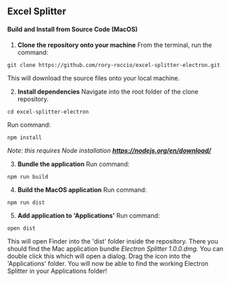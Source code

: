 ## Excel Splitter

#### Build and Install from Source Code (MacOS)

1. **Clone the repository onto your machine** 
From the terminal, run the command:
```
git clone https://github.com/rory-roccio/excel-splitter-electron.git
```
This will download the source files onto your local machine.

2. **Install dependencies**
Navigate into the root folder of the clone repository.
```
cd excel-splitter-electron
```
Run command:
```
npm install
```
*Note: this requires Node installation **https://nodejs.org/en/download/***


3. **Bundle the application**
Run command:
```
npm run build
```

4. **Build the MacOS application**
Run command:
```
npm run dist
```

5. **Add application to 'Applications'**
Run command:
```
open dist
```
This will open Finder into the 'dist' folder inside the repository. There you should find the Mac application bundle *Electron Splitter 1.0.0.dmg*. You can double click this which will open a dialog. Drag the icon into the 'Applications' folder. You will now be able to find the working Electron Splitter in your Applications folder!